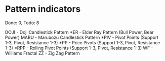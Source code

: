 # Pattern indicators
Done: 0, Todo: 8

DOJI - Doji Candlestick Pattern
*ER - Elder Ray Pattern (Bull Power, Bear Power)
MARU - Marubozu Candlestick Pattern
*PIV - Pivot Points (Support 1-3, Pivot, Resistance 1-3)
*PP - Price Pivots (Support 1-3, Pivot, Resistance 1-3)
*RPP - Rolling Pivot Points (Support 1-3, Pivot, Resistance 1-3)
WF - Williams Fractal
ZZ - Zig Zag Pattern
